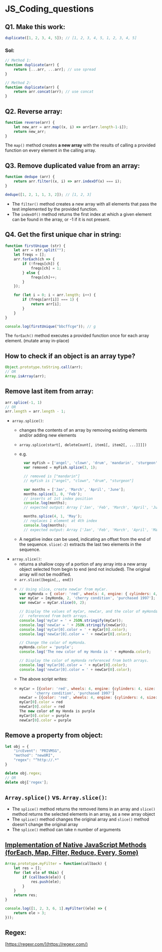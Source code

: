 # JS\_Coding\_questions

## Q1. Make this work:

```javascript
duplicate([1, 2, 3, 4, 5]); // [1, 2, 3, 4, 5, 1, 2, 3, 4, 5]
```

### Sol:

```javascript
// Method 1:
function duplicate(arr) {
    return [...arr, ...arr]; // use spread
}

// Method 2:
function duplicate(arr) {
    return arr.concat(arr); // use concat
}
```

## Q2. Reverse array:

```javascript
function reverse(arr) {
    let new_arr = arr.map((x, i) => arr[arr.length-1-i]);
    return new_arr;
}
```

The `map()` method creates **a new array** with the results of calling a provided function on every element in the calling array.

## Q3. Remove duplicated value from an array:

```javascript
function dedupe (arr) {
    return arr.filter((x, i) => arr.indexOf(x) === i);
}

dedupe([1, 2, 1, 1, 3, 2]); // [1, 2, 3]
```

* The `filter()` method creates a new array with all elements that pass the test implemented by the provided function.
* The `indexOf()` method returns the first index at which a given element can be found in the array, or -1 if it is not present.

## Q4. Get the first unique char in string:

```javascript
function firstUnique (str) {
    let arr = str.split("");
    let freqs = [];
    arr.forEach(ch => {
        if (!freqs[ch]) {
            freqs[ch] = 1;
        } else {
            freqs[ch]++;
        }
    });

    for (let i = 0; i < arr.length; i++) {
        if (freqs[arr[i]] === 1) {
            return arr[i];
        }
    }
}

console.log(firstUnique("bbcffcge")); // g
```

The `forEach()` method executes a provided function once for each array element. \(mutate array in-place\)

## How to check if an object is an array type?

```javascript
Object.prototype.toString.call(arr);
// OR
Array.isArray(arr);
```

## Remove last item from array:

```javascript
arr.splice(-1, 1)
// OR
arr.length = arr.length - 1;
```

* `array.splice()`:
  * changes the contents of an array by removing existing elements and/or adding new elements
  * `array.splice(start[, deleteCount[, item1[, item2[, ...]]]])`
  * e.g.

    ```javascript
      var myFish = ['angel', 'clown', 'drum', 'mandarin', 'sturgeon'];
      var removed = myFish.splice(3, 1);

      // removed is ["mandarin"]
      // myFish is ["angel", "clown", "drum", "sturgeon"]

      var months = ['Jan', 'March', 'April', 'June'];
      months.splice(1, 0, 'Feb');
      // inserts at 1st index position
      console.log(months);
      // expected output: Array ['Jan', 'Feb', 'March', 'April', 'June']

      months.splice(4, 1, 'May');
      // replaces 1 element at 4th index
      console.log(months);
      // expected output: Array ['Jan', 'Feb', 'March', 'April', 'May']
    ```

  * A negative index can be used, indicating an offset from the end of the sequence. `slice(-2)` extracts the last two elements in the sequence.
* `array.slice()`:
  * returns a shallow copy of a portion of any array into a new array object selected from begin to end \(end not included\). The original array will not be modified.
  * `arr.slice([begin[,, end])`
  * ```javascript
    // Using slice, create newCar from myCar.
    var myHonda = { color: 'red', wheels: 4, engine: { cylinders: 4, size: 2.2 } };
    var myCar = [myHonda, 2, 'cherry condition', 'purchased 1997'];
    var newCar = myCar.slice(0, 2);

    // Display the values of myCar, newCar, and the color of myHonda
    //  referenced from both arrays.
    console.log('myCar = ' + JSON.stringify(myCar));
    console.log('newCar = ' + JSON.stringify(newCar));
    console.log('myCar[0].color = ' + myCar[0].color);
    console.log('newCar[0].color = ' + newCar[0].color);

    // Change the color of myHonda.
    myHonda.color = 'purple';
    console.log('The new color of my Honda is ' + myHonda.color);

    // Display the color of myHonda referenced from both arrays.
    console.log('myCar[0].color = ' + myCar[0].color);
    console.log('newCar[0].color = ' + newCar[0].color);
    ```
  * The above script writes:
  * ```javascript
    myCar = [{color: 'red', wheels: 4, engine: {cylinders: 4, size: 2.2}}, 2,
           'cherry condition', 'purchased 1997']
    newCar = [{color: 'red', wheels: 4, engine: {cylinders: 4, size: 2.2}}, 2]
    myCar[0].color = red 
    newCar[0].color = red
    The new color of my Honda is purple
    myCar[0].color = purple
    newCar[0].color = purple
    ```

## Remove a property from object:

```javascript
let obj = {
    "ircEvent": "PRIVMSG",
    "method": "newURI",
    "regex": "^http://.*"
}

delete obj.regex;
// OR
delete obj['regex'];
```

## `Array.splice()` vs. `Array.slice()`:

* The `splice()` method returns the removed items in an array and `slice()` method returns the selected elements in an array, as a new array object
* The `splice()` method changes the original array and `slice()` method doesn't change the original array
* The `splice()` method can take n number of arguments

## [Implementation of Native JavaScript Methods \(forEach, Map, Filter, Reduce, Every, Some\)](https://gist.github.com/alexhawkins/28aaf610a3e76d8b8264)

```javascript
Array.prototype.myFilter = function(callback) {
    let res = [];
    for (let ele of this) {
        if (callback(ele)) {
            res.push(ele);
        }
    }
    return res;
}

console.log([1, 2, 3, 6, 1].myFilter((ele) => {
    return ele > 3;
}));
```

## Regex: 

[https://regexr.com/](https://regexr.com/)

## 




